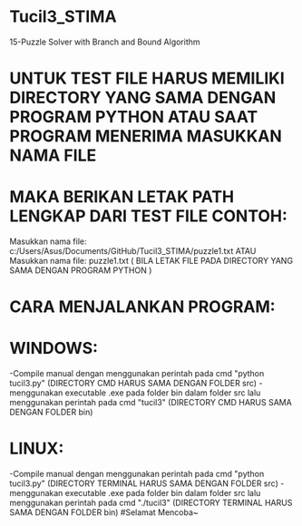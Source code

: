 # Tucil3_STIMA
 15-Puzzle Solver with Branch and Bound Algorithm

# UNTUK TEST FILE HARUS MEMILIKI DIRECTORY YANG SAMA DENGAN PROGRAM PYTHON ATAU SAAT PROGRAM MENERIMA MASUKKAN NAMA FILE 
# MAKA BERIKAN LETAK PATH LENGKAP DARI TEST FILE CONTOH:
Masukkan nama file: c:/Users/Asus/Documents/GitHub/Tucil3_STIMA/puzzle1.txt
ATAU
Masukkan nama file: puzzle1.txt ( BILA LETAK FILE PADA DIRECTORY YANG SAMA DENGAN PROGRAM PYTHON )

# CARA MENJALANKAN PROGRAM:

# WINDOWS:
-Compile manual dengan menggunakan perintah pada cmd "python tucil3.py" (DIRECTORY CMD HARUS SAMA DENGAN FOLDER src)
-menggunakan executable .exe pada folder bin dalam folder src lalu menggunakan perintah pada cmd "tucil3" (DIRECTORY CMD HARUS SAMA DENGAN FOLDER bin)


# LINUX:
-Compile manual dengan menggunakan perintah pada cmd "python tucil3.py" (DIRECTORY TERMINAL HARUS SAMA DENGAN FOLDER src)
-menggunakan executable .exe pada folder bin dalam folder src lalu menggunakan perintah pada cmd "./tucil3" (DIRECTORY TERMINAL HARUS SAMA DENGAN FOLDER bin)
#Selamat Mencoba~
